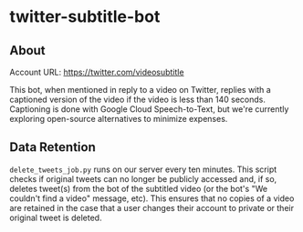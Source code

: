 # twitter-subtitle-bot

## About
Account URL: https://twitter.com/videosubtitle

This bot, when mentioned in reply to a video on Twitter, replies with a captioned version of the video
if the video is less than 140 seconds. Captioning is done with Google Cloud Speech-to-Text, but we're
currently exploring open-source alternatives to minimize expenses.

## Data Retention
`delete_tweets_job.py` runs on our server every ten minutes. This script checks if original tweets
can no longer be publicly accessed and, if so, deletes tweet(s) from the bot of the subtitled video
(or the bot's "We couldn't find a video" message, etc). This ensures that no copies of a video are
retained in the case that a user changes their account to private or their original tweet is deleted.
